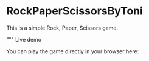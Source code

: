 # RockPaperScissorsByToni
This is a simple Rock, Paper, Scissors game.


""" Live demo

You can play the game directly in your browser here:

